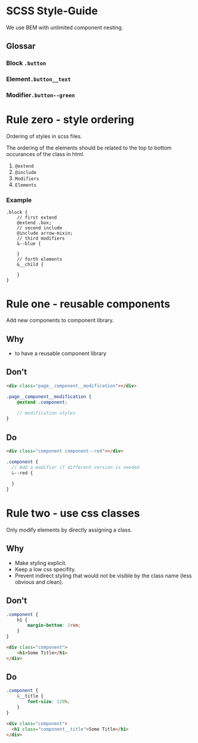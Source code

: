 # SCSS Style-Guide

We use BEM with unlimited component nesting.

## Glossar

### Block `.button`

### Element`.button__text`

### Modifier`.button--green`



# Rule zero - style ordering

Ordering of styles in scss files.

The ordering of the elements should be related to the top to bottom occurances of the class in html.

1. `@extend`
2. `@include`
3. `Modifiers`
4. `Elements`

### Example

```
.block {
	// first extend
	@extend .box;
	// second include
	@include arrow-mixin;
	// third modifiers
	&--blue {
	
	}
	// forth elements
	&__child {
	
	}
}
```



# Rule one - reusable components

Add new components to component library.

## Why

- to have a reusable component library

## Don't

```html
<div class="page__component__modification"></div>
```

```scss
.page__component__modification {
	@extend .component;
	
	// modification styles
}
```



## Do

```html
<div class="component component--red"></div>
```

```scss
.component {
  // Add a modifier if different version is needed
  &--red {
    
  }
}
```

# Rule two - use css classes

Only modify elements by directly assigning a class.

## Why

- Make styling explicit. 
- Keep a low css specifity. 
- Prevent indirect styling that would not be visible by the class name (less obvious and clean).

## Don't 

```scss
.component {
	h1 {
		margin-bottom: 1rem;
	}
}
```

```html
<div class="component">
	<h1>Some Title</h1>
</div>
```

## Do

```scss
.component {
	&__title {
		font-size: 120%;
	}
}
```

```html
<div class="component">
  <h1 class="component__title">Some Title</h1>
</div>
```

